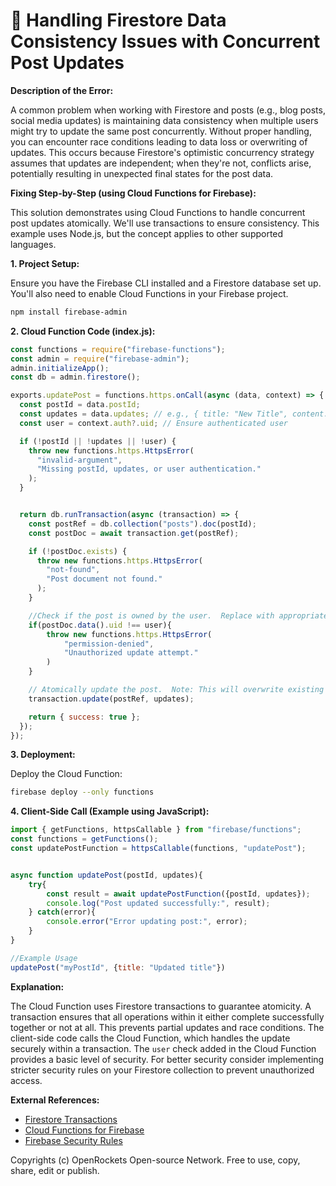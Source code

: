# 🐞 Handling Firestore Data Consistency Issues with Concurrent Post Updates


**Description of the Error:**

A common problem when working with Firestore and posts (e.g., blog posts, social media updates) is maintaining data consistency when multiple users might try to update the same post concurrently.  Without proper handling, you can encounter race conditions leading to data loss or overwriting of updates.  This occurs because Firestore's optimistic concurrency strategy assumes that updates are independent;  when they're not, conflicts arise, potentially resulting in unexpected final states for the post data.

**Fixing Step-by-Step (using Cloud Functions for Firebase):**

This solution demonstrates using Cloud Functions to handle concurrent post updates atomically.  We'll use transactions to ensure consistency.  This example uses Node.js, but the concept applies to other supported languages.

**1. Project Setup:**

Ensure you have the Firebase CLI installed and a Firestore database set up.  You'll also need to enable Cloud Functions in your Firebase project.

```bash
npm install firebase-admin
```

**2. Cloud Function Code (index.js):**

```javascript
const functions = require("firebase-functions");
const admin = require("firebase-admin");
admin.initializeApp();
const db = admin.firestore();

exports.updatePost = functions.https.onCall(async (data, context) => {
  const postId = data.postId;
  const updates = data.updates; // e.g., { title: "New Title", content: "Updated Content" }
  const user = context.auth?.uid; // Ensure authenticated user

  if (!postId || !updates || !user) {
    throw new functions.https.HttpsError(
      "invalid-argument",
      "Missing postId, updates, or user authentication."
    );
  }


  return db.runTransaction(async (transaction) => {
    const postRef = db.collection("posts").doc(postId);
    const postDoc = await transaction.get(postRef);

    if (!postDoc.exists) {
      throw new functions.https.HttpsError(
        "not-found",
        "Post document not found."
      );
    }

    //Check if the post is owned by the user.  Replace with appropriate security rules or logic for your use case.
    if(postDoc.data().uid !== user){
        throw new functions.https.HttpsError(
            "permission-denied",
            "Unauthorized update attempt."
        )
    }

    // Atomically update the post.  Note: This will overwrite existing data in fields specified in 'updates'.
    transaction.update(postRef, updates);

    return { success: true };
  });
});
```

**3. Deployment:**

Deploy the Cloud Function:

```bash
firebase deploy --only functions
```

**4. Client-Side Call (Example using JavaScript):**

```javascript
import { getFunctions, httpsCallable } from "firebase/functions";
const functions = getFunctions();
const updatePostFunction = httpsCallable(functions, "updatePost");


async function updatePost(postId, updates){
    try{
        const result = await updatePostFunction({postId, updates});
        console.log("Post updated successfully:", result);
    } catch(error){
        console.error("Error updating post:", error);
    }
}

//Example Usage
updatePost("myPostId", {title: "Updated title"})
```


**Explanation:**

The Cloud Function uses Firestore transactions to guarantee atomicity.  A transaction ensures that all operations within it either complete successfully together or not at all.  This prevents partial updates and race conditions.  The client-side code calls the Cloud Function, which handles the update securely within a transaction.  The `user` check added in the Cloud Function provides a basic level of security. For better security consider implementing stricter security rules on your Firestore collection to prevent unauthorized access.


**External References:**

* [Firestore Transactions](https://firebase.google.com/docs/firestore/manage-data/transactions)
* [Cloud Functions for Firebase](https://firebase.google.com/docs/functions)
* [Firebase Security Rules](https://firebase.google.com/docs/firestore/security/rules-overview)


Copyrights (c) OpenRockets Open-source Network. Free to use, copy, share, edit or publish.

